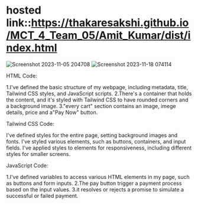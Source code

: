 # hosted link::https://thakaresakshi.github.io/MCT_4_Team_05/Amit_Kumar/dist/index.html
![Screenshot 2023-11-05 204708](https://github.com/ThakareSakshi/MCT_4_Team_05/assets/111532901/edc41197-c885-46c1-8737-68aa225ab2da)
![Screenshot 2023-11-18 074114](https://github.com/ThakareSakshi/MCT_4_Team_05/assets/111532901/961fd901-4941-4d21-bb9d-8c72bff19e0a)


HTML Code:

1.I've defined the basic structure of my webpage, including metadata, title, Tailwind CSS styles, and JavaScript scripts.
2.There's a container that holds the content, and it's styled with Tailwind CSS to have rounded corners and a background image.
3."every cart" section contains an image, imege details, price and a"Pay Now" button.


Tailwind CSS Code:

I've defined styles for the entire page, setting background images and fonts.
I've styled various elements, such as buttons, containers, and input fields.
I've applied styles to elements for responsiveness, including different styles for smaller screens.


JavaScript Code:

1.I've defined variables to access various HTML elements in my page, such as buttons and form inputs.
2.The pay button trigger a payment process based on the input values.
3.it resolves or rejects a promise to simulate a successful or failed payment.

